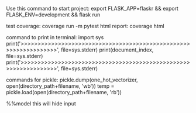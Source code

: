 Use this command to start project:
export FLASK_APP=flaskr && export FLASK_ENV=development && flask run

test coverage: coverage run -m pytest
html report: coverage html

command to print in terminal:
import sys
print('>>>>>>>>>>>>>>>>>>>>>>>>>>>>>>>>>>>>>>>>>>>>>>>>>>>>>>>>>>>>>>>>>', file=sys.stderr)
print(document_index, file=sys.stderr)
print('>>>>>>>>>>>>>>>>>>>>>>>>>>>>>>>>>>>>>>>>>>>>>>>>>>>>>>>>>>>>>>>>>', file=sys.stderr)

commands for pickle:
pickle.dump(one_hot_vectorizer, open(directory_path+filename, 'wb'))
temp = pickle.load(open(directory_path+filename, 'rb'))

%%model
this will hide input
